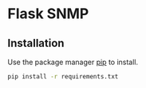 # Flask SNMP

## Installation
Use the package manager [pip](https://pip.pypa.io/en/stable/) to install.

```bash
pip install -r requirements.txt
```